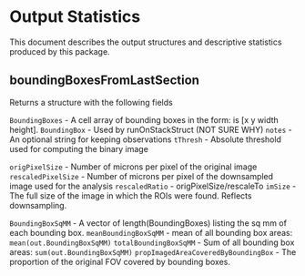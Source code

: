 # Output Statistics
This document describes the output structures and descriptive statistics produced by this package. 


## boundingBoxesFromLastSection
Returns a structure with the following fields


`BoundingBoxes` - A cell array of bounding boxes in the form: is [x y width height]. 
`BoundingBox` - Used by runOnStackStruct (NOT SURE WHY)
`notes` - An optional string for keeping observations
`tThresh` - Absolute threshold used for computing the binary image

`origPixelSize` - Number of microns per pixel of the original image
`rescaledPixelSize` - Number of microns per pixel of the downsampled image used for the analysis
`rescaledRatio` - origPixelSize/rescaleTo
`imSize` - The full size of the image in which the ROIs were found. Reflects downsampling.




 
`BoundingBoxSqMM` - A vector of length(BoundingBoxes) listing the sq mm of each bounding box.
`meanBoundingBoxSqMM` - mean of all bounding box areas: `mean(out.BoundingBoxSqMM)`
`totalBoundingBoxSqMM` - Sum of all bounding box areas: `sum(out.BoundingBoxSqMM)`
`propImagedAreaCoveredByBoundingBox` - The proportion of the original FOV covered by bounding boxes.


